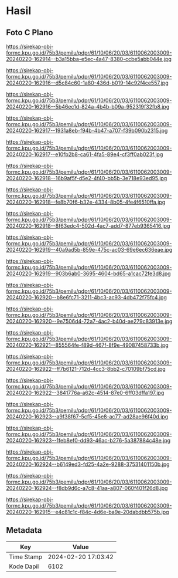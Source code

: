 # Hasil

## Foto C Plano

https://sirekap-obj-formc.kpu.go.id/75b3/pemilu/pdpr/61/10/06/20/03/6110062003009-20240220-162914--b3a15bba-e5ec-4a47-8380-ccbe5abb044e.jpg

https://sirekap-obj-formc.kpu.go.id/75b3/pemilu/pdpr/61/10/06/20/03/6110062003009-20240220-162916--d5c84c60-1a80-436d-b019-14c92f4ce557.jpg

https://sirekap-obj-formc.kpu.go.id/75b3/pemilu/pdpr/61/10/06/20/03/6110062003009-20240220-162916--5b46ec1d-824a-4b4b-b09a-952319f32fb8.jpg

https://sirekap-obj-formc.kpu.go.id/75b3/pemilu/pdpr/61/10/06/20/03/6110062003009-20240220-162917--1931a8eb-f94b-4b47-a707-f39b090b2315.jpg

https://sirekap-obj-formc.kpu.go.id/75b3/pemilu/pdpr/61/10/06/20/03/6110062003009-20240220-162917--e10fb2b8-ca61-4fa5-89e4-cf3ff0ab023f.jpg

https://sirekap-obj-formc.kpu.go.id/75b3/pemilu/pdpr/61/10/06/20/03/6110062003009-20240220-162918--16b9af5f-d5e2-4f40-bb5b-3e718e93ed95.jpg

https://sirekap-obj-formc.kpu.go.id/75b3/pemilu/pdpr/61/10/06/20/03/6110062003009-20240220-162918--fe8b70f6-b32e-4334-8b05-4fe4f6510ffa.jpg

https://sirekap-obj-formc.kpu.go.id/75b3/pemilu/pdpr/61/10/06/20/03/6110062003009-20240220-162918--8f63edc4-502d-4ac7-add7-877eb9365416.jpg

https://sirekap-obj-formc.kpu.go.id/75b3/pemilu/pdpr/61/10/06/20/03/6110062003009-20240220-162919--40a9ad5b-859e-475c-ac03-69e6ec636eae.jpg

https://sirekap-obj-formc.kpu.go.id/75b3/pemilu/pdpr/61/10/06/20/03/6110062003009-20240220-162919--903b6ab0-3695-4604-bd65-a1cac72fe3d8.jpg

https://sirekap-obj-formc.kpu.go.id/75b3/pemilu/pdpr/61/10/06/20/03/6110062003009-20240220-162920--b8e6fc71-3211-4bc3-ac93-4db472f75fc4.jpg

https://sirekap-obj-formc.kpu.go.id/75b3/pemilu/pdpr/61/10/06/20/03/6110062003009-20240220-162920--9e7506d4-72a7-4ac2-b40d-ae279c83913e.jpg

https://sirekap-obj-formc.kpu.go.id/75b3/pemilu/pdpr/61/10/06/20/03/6110062003009-20240220-162921--855564fe-f89d-467f-8f9e-49087458733b.jpg

https://sirekap-obj-formc.kpu.go.id/75b3/pemilu/pdpr/61/10/06/20/03/6110062003009-20240220-162922--ff7b6121-712d-4cc3-8bb2-c70109bf75cd.jpg

https://sirekap-obj-formc.kpu.go.id/75b3/pemilu/pdpr/61/10/06/20/03/6110062003009-20240220-162922--3841776a-a62c-4514-87e0-6ff03dffa197.jpg

https://sirekap-obj-formc.kpu.go.id/75b3/pemilu/pdpr/61/10/06/20/03/6110062003009-20240220-162923--a9f38f67-5cf5-45e8-ac77-ad28ae96f40d.jpg

https://sirekap-obj-formc.kpu.go.id/75b3/pemilu/pdpr/61/10/06/20/03/6110062003009-20240220-162923--1feb8ef0-dd93-46ac-b276-5a387884c48e.jpg

https://sirekap-obj-formc.kpu.go.id/75b3/pemilu/pdpr/61/10/06/20/03/6110062003009-20240220-162924--b6149ed3-fd25-4a2e-9288-37531401150b.jpg

https://sirekap-obj-formc.kpu.go.id/75b3/pemilu/pdpr/61/10/06/20/03/6110062003009-20240220-162924--f8db9d6c-a7c8-41aa-a807-060f401f26d8.jpg

https://sirekap-obj-formc.kpu.go.id/75b3/pemilu/pdpr/61/10/06/20/03/6110062003009-20240220-162915--e4c81c1c-f84c-4d6e-ba9e-20dabdbb575b.jpg


## Metadata

| Key        | Value               |
| ---------- | ------------------- |
| Time Stamp | 2024-02-20 17:03:42 |
| Kode Dapil | 6102                |



